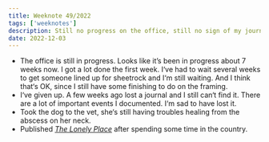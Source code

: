 ```yaml
---
title: Weeknote 49/2022
tags: ['weeknotes']
description: Still no progress on the office, still no sign of my journal. 
date: 2022-12-03
---
```

- The office is still in progress. Looks like it’s been in progress about 7 weeks now. I got a lot done the first week. I‘ve had to wait several weeks to get someone lined up for sheetrock and I‘m still waiting. And I think that‘s OK, since I still have some finishing to do on the framing. 
- I‘ve given up. A few weeks ago lost a journal and I still can‘t find it. There are a lot of important events I documented. I‘m sad to have lost it. 
- Took the dog to the vet, she‘s still having troubles healing from the abscess on her neck. 
- Published [*The Lonely Place*](/notes/2022/the-lonely-place/) after spending some time in the country. 